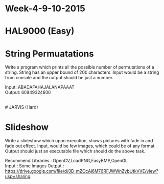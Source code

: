 # Week-4-9-10-2015

# HAL9000 (Easy)

# String Permuatations 

Write a program which prints all the possible number of permutations of a string. String has an upper bound of 200 characters. 
Input would be a string from console and the output should be just a number. 

Input: ABADAFAHAJALANAPAAAT  <br>
Output: 60949324800


<br> 
# JARVIS (Hard) 

# Slideshow

Write a slideshow which upon execution, shows pictures with fade in and fade out effect. 
Input, would be few images, which could be of any format. Output should just an executable file which should do the above task. 

Recommend Libraries : OpenCV,LoadPNG,EasyBMP,OpenGL <br>
Input : Some Images
Output : <a href="https://drive.google.com/file/d/0B_mZOcAj6M76RFJWWnZybUtkVVE/view?usp=sharing">https://drive.google.com/file/d/0B_mZOcAj6M76RFJWWnZybUtkVVE/view?usp=sharing</a>
